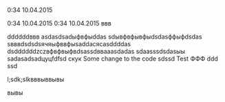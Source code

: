 0:34 10.04.2015

0:34 10.04.2015
0:34 10.04.2015
ввв

ddddddввв
asdasdsadыфвфыddas
sdывфвфывфыdsdasффыфdsdas
sвввdsdsdsячяыфввфыsaddaсясasddddas
dsddddddzczвфвфвыфвdsassdввaaasdadas
sdaasssdsdasыы
sadasadsadцуцfdfsd
cкук
Some change to the code
sdssd
Test ФФФ ddd
ssd

l;sdk;slkвввыввывы

вывы